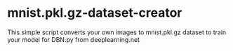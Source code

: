 # mnist.pkl.gz-dataset-creator
This simple script converts your own images to mnist.pkl.gz dataset to train your model for DBN.py from deeplearning.net
